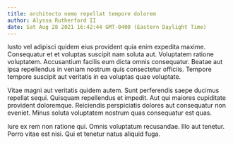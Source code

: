 ```yaml
---
title: architecto nemo repellat tempore dolorem
author: Alyssa Rutherford II
date: Sat Aug 28 2021 16:42:44 GMT-0400 (Eastern Daylight Time)
---
```

Iusto vel adipisci quidem eius provident quia enim expedita maxime. Consequatur et et voluptas suscipit nam soluta aut. Voluptatem ratione voluptatem. Accusantium facilis eum dicta omnis consequatur. Beatae aut ipsa repellendus in veniam nostrum quis consectetur officiis. Tempore tempore suscipit aut veritatis in ea voluptas quae voluptate.

 Vitae magni aut veritatis quidem autem. Sunt perferendis saepe ducimus repellat sequi. Quisquam repellendus et impedit. Aut qui maiores cupiditate provident doloremque. Reiciendis perspiciatis dolores aut consequatur non eveniet. Minus soluta voluptatem nostrum quas consequatur est quas.

 Iure ex rem non ratione qui. Omnis voluptatum recusandae. Illo aut tenetur. Porro vitae est nisi. Qui et tenetur natus aliquid fuga.